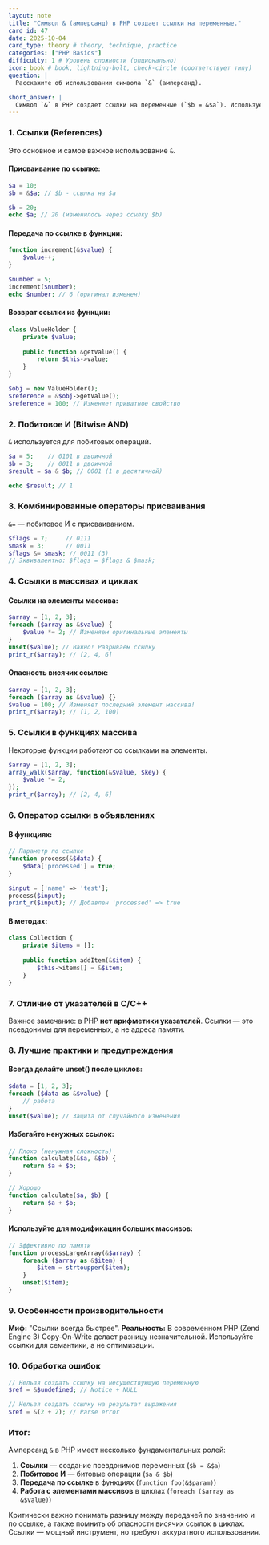 ```yaml
---
layout: note
title: "Символ & (амперсанд) в PHP создает ссылки на переменные."
card_id: 47
date: 2025-10-04
card_type: theory # theory, technique, practice
categories: ["PHP Basics"]
difficulty: 1 # Уровень сложности (опционально)
icon: book # book, lightning-bolt, check-circle (соответствует типу)
question: |
  Расскажите об использовании символа `&` (амперсанд).

short_answer: |
  Символ `&` в PHP создает ссылки на переменные (`$b = &$a`). Используется для передачи/возврата по ссылке в функциях, побитовых операций (`&`, `&=`), и модификации элементов в `foreach`. Всегда делайте `unset()` после циклов со ссылками.
---
```

### 1. Ссылки (References)

Это основное и самое важное использование `&`.

#### **Присваивание по ссылке:**
```php
$a = 10;
$b = &$a; // $b - ссылка на $a

$b = 20;
echo $a; // 20 (изменилось через ссылку $b)
```

#### **Передача по ссылке в функции:**
```php
function increment(&$value) {
    $value++;
}

$number = 5;
increment($number);
echo $number; // 6 (оригинал изменен)
```

#### **Возврат ссылки из функции:**
```php
class ValueHolder {
    private $value;
    
    public function &getValue() {
        return $this->value;
    }
}

$obj = new ValueHolder();
$reference = &$obj->getValue();
$reference = 100; // Изменяет приватное свойство
```

### 2. Побитовое И (Bitwise AND)

`&` используется для побитовых операций.

```php
$a = 5;    // 0101 в двоичной
$b = 3;    // 0011 в двоичной
$result = $a & $b; // 0001 (1 в десятичной)

echo $result; // 1
```

### 3. Комбинированные операторы присваивания

`&=` — побитовое И с присваиванием.

```php
$flags = 7;     // 0111
$mask = 3;      // 0011
$flags &= $mask; // 0011 (3)
// Эквивалентно: $flags = $flags & $mask;
```

### 4. Ссылки в массивах и циклах

#### **Ссылки на элементы массива:**
```php
$array = [1, 2, 3];
foreach ($array as &$value) {
    $value *= 2; // Изменяем оригинальные элементы
}
unset($value); // Важно! Разрываем ссылку
print_r($array); // [2, 4, 6]
```

#### **Опасность висячих ссылок:**
```php
$array = [1, 2, 3];
foreach ($array as &$value) {}
$value = 100; // Изменяет последний элемент массива!
print_r($array); // [1, 2, 100]
```

### 5. Ссылки в функциях массива

Некоторые функции работают со ссылками на элементы.

```php
$array = [1, 2, 3];
array_walk($array, function(&$value, $key) {
    $value *= 2;
});
print_r($array); // [2, 4, 6]
```

### 6. Оператор ссылки в объявлениях

#### **В функциях:**
```php
// Параметр по ссылке
function process(&$data) {
    $data['processed'] = true;
}

$input = ['name' => 'test'];
process($input);
print_r($input); // Добавлен 'processed' => true
```

#### **В методах:**
```php
class Collection {
    private $items = [];
    
    public function addItem(&$item) {
        $this->items[] = &$item;
    }
}
```

### 7. Отличие от указателей в C/C++

Важное замечание: в PHP **нет арифметики указателей**. Ссылки — это псевдонимы для переменных, а не адреса памяти.

### 8. Лучшие практики и предупреждения

#### **Всегда делайте unset() после циклов:**
```php
$data = [1, 2, 3];
foreach ($data as &$value) {
    // работа
}
unset($value); // Защита от случайного изменения
```

#### **Избегайте ненужных ссылок:**
```php
// Плохо (ненужная сложность)
function calculate(&$a, &$b) {
    return $a + $b;
}

// Хорошо
function calculate($a, $b) {
    return $a + $b;
}
```

#### **Используйте для модификации больших массивов:**
```php
// Эффективно по памяти
function processLargeArray(&$array) {
    foreach ($array as &$item) {
        $item = strtoupper($item);
    }
    unset($item);
}
```

### 9. Особенности производительности

**Миф:** "Ссылки всегда быстрее".
**Реальность:** В современном PHP (Zend Engine 3) Copy-On-Write делает разницу незначительной. Используйте ссылки для семантики, а не оптимизации.

### 10. Обработка ошибок

```php
// Нельзя создать ссылку на несуществующую переменную
$ref = &$undefined; // Notice + NULL

// Нельзя создать ссылку на результат выражения
$ref = &(2 + 2); // Parse error
```

### Итог:

Амперсанд `&` в PHP имеет несколько фундаментальных ролей:
1. **Ссылки** — создание псевдонимов переменных (`$b = &$a`)
2. **Побитовое И** — битовые операции (`$a & $b`) 
3. **Передача по ссылке** в функциях (`function foo(&$param)`)
4. **Работа с элементами массивов** в циклах (`foreach ($array as &$value)`)

Критически важно понимать разницу между передачей по значению и по ссылке, а также помнить об опасности висячих ссылок в циклах. Ссылки — мощный инструмент, но требуют аккуратного использования.
